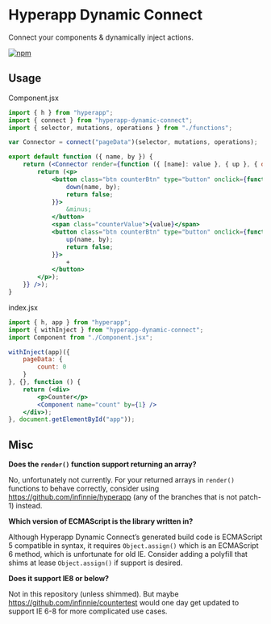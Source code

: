 # Hyperapp Dynamic Connect
Connect your components & dynamically inject actions.

[![npm](https://img.shields.io/npm/v/hyperapp-dynamic-connect.svg)](https://www.npmjs.org/package/hyperapp-dynamic-connect)

## Usage
Component.jsx
```jsx
import { h } from "hyperapp";
import { connect } from "hyperapp-dynamic-connect";
import { selector, mutations, operations } from "./functions";

var Connector = connect("pageData")(selector, mutations, operations);

export default function ({ name, by }) {
    return (<Connector render={function ({ [name]: value }, { up }, { delayedDown: down }) {
        return (<p>
            <button class="btn counterBtn" type="button" onclick={function () {
                down(name, by);
                return false;
            }}>
                &minus;
            </button>
            <span class="counterValue">{value}</span>
            <button class="btn counterBtn" type="button" onclick={function () {
                up(name, by);
                return false;
            }}>
                +
            </button>
        </p>);
    }} />);
}
```

index.jsx
```jsx
import { h, app } from "hyperapp";
import { withInject } from "hyperapp-dynamic-connect";
import Component from "./Component.jsx";

withInject(app)({
    pageData: {
        count: 0
    }
}, {}, function () {
    return (<div>
        <p>Counter</p>
        <Component name="count" by={1} />
    </div>);
}, document.getElementById("app"));
```

## Misc
**Does the `render()` function support returning an array?**

No, unfortunately not currently. For your returned arrays in `render()` functions to behave correctly, consider using https://github.com/infinnie/hyperapp (any of the branches that is not patch-1) instead.

**Which version of ECMAScript is the library written in?**

Although Hyperapp Dynamic Connect’s generated build code is ECMAScript 5 compatible in syntax, it requires `Object.assign()` which is an ECMAScript 6 method, which is unfortunate for old IE. Consider adding a polyfill that shims at lease `Object.assign()` if support is desired.

**Does it support IE8 or below?**

Not in this repository (unless shimmed). But maybe https://github.com/infinnie/countertest would one day get updated to support IE 6-8 for more complicated use cases.